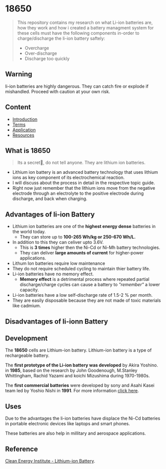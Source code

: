 # 18650
>This repository contains my research on what Li-ion batteries are, how they work and how i created a battery managment system for these cells must have the following components in-order to charge/discharge the li-ion battery saftely:
>* Overcharge
>* Over-discharge
>* Discharge too quickly

## Warning
li-ion batteries are highly dangerous. They can catch fire or explode if mishandled. Proceed with caution at your own risk.

## Content
* [Introduction](Intro/main.md)
* [Terms](Terms/main.md)
* [Application](Application/main.md)
* [Resources](Resource/main.md)

## What is 18650
>Its a secret🤫, do not tell anyone. They are lithium ion batteries.
- Lithium ion battery is an advanced battery technology that uses lithium ions as key component of its electrochemical reaction.
- I will discuss about the process in detail in the respective topic guide.
- Right now just remember that the lithium ions move from the negative electrode through an electrolyte to the positive electrode during discharge, and back when charging.

## Advantages of li-ion Battery
* Lithium ion batteries are one of the **highest energy dense** batteries in the world today.
    * They can store up to **100-265 Wh/kg or 250-670 Wh/L.**
* In addition to this they can celiver upto 3.6V.
    * This is **3 times** higher then the Ni-Cd or Ni-Mh battery technologies.
    * They can deliver **large amounts of current** for higher-power applications.
* Lithum Ion batteries require low maintenance
* They do not require scheduled cycling to maintain thier battery life.
* Li-ion batteries have no memory effect.
    * **Memory effect** is a detrimental process where repeated partial discharge/charge cycles can cause a battery to _"remember"_ a lower capacity.
* Li-ion batteries have a low self-discharge rate of 1.5-2 % per month.
* They are easily disposable because they are not made of toxic materials like cadmium.

## Disadvantages of li-ionn Battery

## Development
 
The **18650** cells are Lithium-ion battery.
Lithium-ion battery is a type of rechargeable battery.
 
The **first prototype of the Li-ion battery was developed** by Akira Yoshino. in **1985**, based on the research by John Goodenough, M.Stanley Whittingham, Rachid Yazami and koichi Mizushima during 1970-1980s.
 
The **first commercial batteries** were developed by sony and Asahi Kasei team led by Yoshio Nishi in **1991**.
For more information [click here](https://en.wikipedia.org/wiki/Lithium-ion_battery#Further_reading).

## Uses
Due to the advantages the li-ion batteries have displace the Ni-Cd batteries in portable electronic devices like laptops and smart phones.

These batteries are also help in millitary and aerospace applications.

## Reference
[Clean Energy Institute - Lithium-ion Battery](https://www.cei.washington.edu/education/science-of-solar/battery-technology/).
